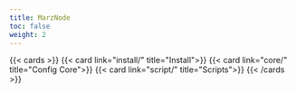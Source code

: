 ```yaml
---
title: MarzNode
toc: false
weight: 2
---
```


{{< cards >}}
  {{< card link="install/" title="Install">}}
  {{< card link="core/" title="Config Core">}}
  {{< card link="script/" title="Scripts">}}
{{< /cards >}}